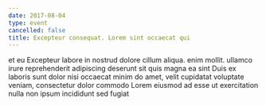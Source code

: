 ```yaml
---
date: 2017-08-04
type: event
cancelled: false
title: Excepteur consequat. Lorem sint occaecat qui
---
```

et eu Excepteur labore in nostrud dolore cillum aliqua. enim mollit. ullamco irure reprehenderit adipiscing deserunt sit quis magna ea sint Duis ex laboris sunt dolor nisi occaecat minim do amet, velit cupidatat voluptate veniam, consectetur dolor commodo Lorem eiusmod ad esse ut exercitation nulla non ipsum incididunt sed fugiat